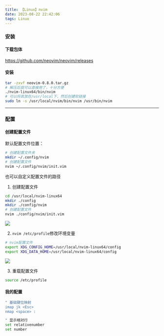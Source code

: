 ```yaml
---
title: 【Linux】nvim
date: 2023-08-22 22:42:06
tags: Linux
---
```


### 安装

#### 下载包体

https://github.com/neovim/neovim/releases

#### 安装

```bash
tar -zxvf neovim-0.8.0.tar.gz
# 解压后就可以直接用了，十分方便
./nvim-linux64/bin/nvim
# 可以将其放在/usr/local下，然后创建软链接
sudo ln -s /usr/local/nvim/bin/nvim /usr/bin/nvim
```

---



### 配置

#### 创建配置文件

默认配置文件位置：

```bash
# 创建配置文件夹
mkdir ~/.config/nvim
# 创建配置文件
nvim ~/.config/nvim/init.vim
```

也可以自定义配置文件的路径

1. 创建配置文件

```bash
cd /usr/local/nvim-linux64
mkdir ./config
mkdir ./config/nvim
# 创建配置文件
nvim ./config/nvim/init.vim
```

<img src="/../images/Linux/nvim/配置文件1.png"></img>

2. `nvim /etc/profile`修改环境变量

```bash
# nvim配置文件
export XDG_CONFIG_HOME=/usr/local/nvim-linux64/config
export XDG_DATA_HOME=/usr/local/nvim-linux64/config
```

<img src="/../images/Linux/nvim/配置文件2.png"></img>

3. 重载配置文件

```bash
source /etc/profile
```

#### 我的配置

```bash
" 基础键位映射
imap jk <Esc>
nmap <space> :

" 显示相对行
set relativenumber
set number
```


